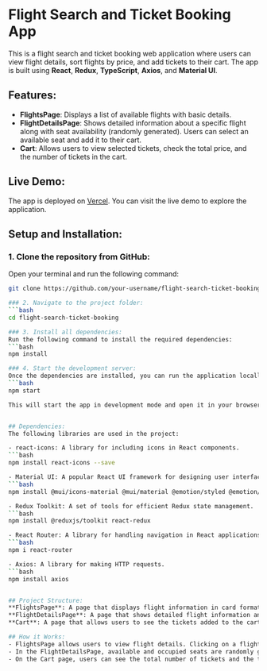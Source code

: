 # Flight Search and Ticket Booking App

This is a flight search and ticket booking web application where users can view flight details, sort flights by price, and add tickets to their cart. The app is built using **React**, **Redux**, **TypeScript**, **Axios**, and **Material UI**.

## Features:
- **FlightsPage**: Displays a list of available flights with basic details.
- **FlightDetailsPage**: Shows detailed information about a specific flight along with seat availability (randomly generated). Users can select an available seat and add it to their cart.
- **Cart**: Allows users to view selected tickets, check the total price, and the number of tickets in the cart.

## Live Demo:
The app is deployed on [Vercel](https://tickets-app-react.vercel.app/). You can visit the live demo to explore the application.

## Setup and Installation:

### 1. Clone the repository from GitHub:
Open your terminal and run the following command:
```bash
git clone https://github.com/your-username/flight-search-ticket-booking.git

### 2. Navigate to the project folder:
```bash
cd flight-search-ticket-booking

### 3. Install all dependencies:
Run the following command to install the required dependencies:
```bash
npm install

### 4. Start the development server:
Once the dependencies are installed, you can run the application locally using the following command:
```bash
npm start

This will start the app in development mode and open it in your browser at http://localhost:3000.


## Dependencies:
The following libraries are used in the project:

- react-icons: A library for including icons in React components.
```bash
npm install react-icons --save

- Material UI: A popular React UI framework for designing user interfaces.
```bash
npm install @mui/icons-material @mui/material @emotion/styled @emotion/react

- Redux Toolkit: A set of tools for efficient Redux state management.
```bash
npm install @reduxjs/toolkit react-redux

- React Router: A library for handling navigation in React applications.
```bash
npm i react-router

- Axios: A library for making HTTP requests.
```bash
npm install axios


## Project Structure:
**FlightsPage**: A page that displays flight information in card format and allows sorting flights by price.
**FlightDetailsPage**: A page that shows detailed flight information and a seat map with randomly generated available and occupied seats. Users can add an available seat to the cart.
**Cart**: A page that allows users to see the tickets added to the cart, along with the total price and quantity.

## How it Works:
- FlightsPage allows users to view flight details. Clicking on a flight card takes users to the FlightDetailsPage where they can select available seats and add them to the Cart.
- In the FlightDetailsPage, available and occupied seats are randomly generated, and users can click on available seats to add them to their cart.
- On the Cart page, users can see the total number of tickets and the total cost of their selected tickets.
